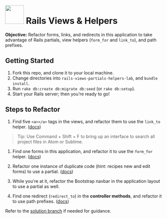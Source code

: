 # <img src="https://cloud.githubusercontent.com/assets/7833470/10899314/63829980-8188-11e5-8cdd-4ded5bcb6e36.png" height="60"> Rails Views & Helpers

**Objective:** Refactor forms, links, and redirects in this application to take advantage of Rails partials, view helpers (`form_for` and `link_to`), and path prefixes.

## Getting Started

1. Fork this repo, and clone it to your local machine.
2. Change directories into `rails-views-partials-helpers-lab`, and `bundle install`.
3. Run `rake db:create db:migrate db:seed` (or `rake db:setup`).
4. Start your Rails server; then you're ready to go!

## Steps to Refactor

1. Find five `<a></a>` tags in the views, and refactor them to use the `link_to` helper. (<a href="http://apidock.com/rails/ActionView/Helpers/UrlHelper/link_to" target="_blank">docs</a>)
  > Tip: Use Command + Shift + F to bring up an interface to search all project files in Atom or Sublime.

1. Find one forms in this application, and refactor it to use the `form_for` helper. (<a href="http://guides.rubyonrails.org/form_helpers.html#binding-a-form-to-an-object" target="_blank">docs</a>)

1. Refactor one instance of duplicate code (hint: recipes new and edit forms) to use a partial. (<a href="http://guides.rubyonrails.org/layouts_and_rendering.html#using-partials" target="_blank">docs</a>)

1. While you're at it, refactor the Bootstrap navbar in the application layout to use a partial as well.

1. Find one redirect (`redirect_to`) in the **controller methods**, and refactor it to use path prefixes. (<a href="http://guides.rubyonrails.org/routing.html#prefixing-the-named-route-helpers" target="_blank">docs</a>)

Refer to the [solution branch](/../../tree/solution) if needed for guidance.

